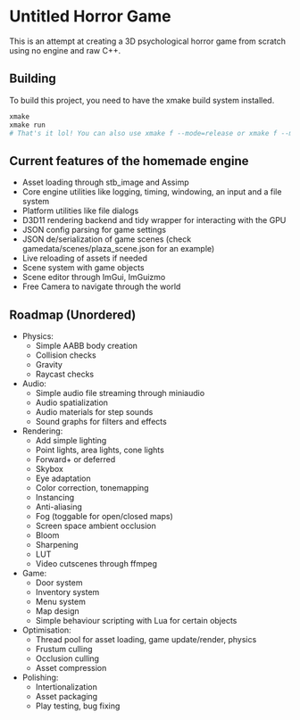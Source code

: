 # Untitled Horror Game

This is an attempt at creating a 3D psychological horror game from scratch using no engine and raw C++.

## Building

To build this project, you need to have the xmake build system installed.

```bash
xmake
xmake run
# That's it lol! You can also use xmake f --mode=release or xmake f --mode=debug to change configurations
```

## Current features of the homemade engine

- Asset loading through stb_image and Assimp
- Core engine utilities like logging, timing, windowing, an input and a file system
- Platform utilities like file dialogs
- D3D11 rendering backend and tidy wrapper for interacting with the GPU
- JSON config parsing for game settings
- JSON de/serialization of game scenes (check gamedata/scenes/plaza_scene.json for an example)
- Live reloading of assets if needed
- Scene system with game objects
- Scene editor through ImGui, ImGuizmo
- Free Camera to navigate through the world

## Roadmap (Unordered)

- Physics:
    - Simple AABB body creation
    - Collision checks
    - Gravity
    - Raycast checks
- Audio:
    - Simple audio file streaming through miniaudio
    - Audio spatialization
    - Audio materials for step sounds
    - Sound graphs for filters and effects
- Rendering:
    - Add simple lighting
    - Point lights, area lights, cone lights
    - Forward+ or deferred
    - Skybox
    - Eye adaptation
    - Color correction, tonemapping
    - Instancing
    - Anti-aliasing
    - Fog (toggable for open/closed maps)
    - Screen space ambient occlusion
    - Bloom
    - Sharpening
    - LUT
    - Video cutscenes through ffmpeg
- Game:
    - Door system
    - Inventory system
    - Menu system
    - Map design
    - Simple behaviour scripting with Lua for certain objects
- Optimisation:
    - Thread pool for asset loading, game update/render, physics
    - Frustum culling
    - Occlusion culling
    - Asset compression
- Polishing:
    - Intertionalization
    - Asset packaging
    - Play testing, bug fixing
